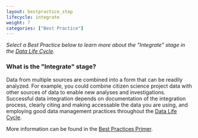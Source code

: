 ```yaml
---
layout: bestpractice_step
lifecycle: integrate
weight: 7
categories: ["Best Practice"]
---
```


*Select a Best Practice below to learn more about the "Integrate" stage in the <a href="https://www.dataone.org/data-life-cycle" target="_blank">Data Life Cycle</a>.*

### What is the "Integrate" stage?

Data from multiple sources are combined into a form that can be readily analyzed. For example, you could combine citizen science project data with other sources of data to enable new analyses and investigations. Successful data integration depends on documentation of the integration process, clearly citing and making accessable the data you are using, and employing good data management practices throughout the <a href="https://www.dataone.org/data-life-cycle" target="_blank">Data Life Cycle</a>.

More information can be found in the <a href="https://www.dataone.org/sites/all/documents/DataONE_BP_Primer_020212.pdf" target="_blank">Best Practices Primer</a>.

